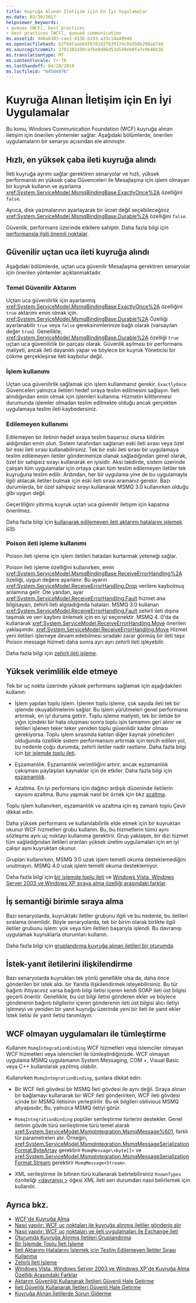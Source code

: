 ```yaml
---
title: Kuyruğa Alınan İletişim için En İyi Uygulamalar
ms.date: 03/30/2017
helpviewer_keywords:
- queues [WCF], best practices
- best practices [WCF], queued communication
ms.assetid: 446a6383-cae3-4338-b193-a33c14a49948
ms.openlocfilehash: b2f64faab6df678182fb39174c8a558b298a8748
ms.sourcegitcommit: 2701302a99cafbe0d86d53d540eb0fa7e9b46b36
ms.translationtype: MT
ms.contentlocale: tr-TR
ms.lasthandoff: 04/28/2019
ms.locfileid: "64584976"
---
```

# <a name="best-practices-for-queued-communication"></a>Kuyruğa Alınan İletişim için En İyi Uygulamalar
Bu konu, Windows Communication Foundation (WCF) kuyruğa alınan iletişim için önerilen yöntemler sağlar. Aşağıdaki bölümlerde, önerilen uygulamaların bir senaryo açısından ele alınmıştır.  
  
## <a name="fast-best-effort-queued-messaging"></a>Hızlı, en yüksek çaba ileti kuyruğa alındı  
 İleti kuyruğa ayrımı sağlar gerektiren senaryolar ve hızlı, yüksek performanslı en yüksek çaba Güvenceleri ile Mesajlaşma için işlem olmayan bir kuyruk kullanın ve ayarlama <xref:System.ServiceModel.MsmqBindingBase.ExactlyOnce%2A> özelliğini `false`.  
  
 Ayrıca, disk yazmalarının ayarlayarak bir ücret değil seçebileceğiniz <xref:System.ServiceModel.MsmqBindingBase.Durable%2A> özelliğini `false`.  
  
 Güvenlik, performans üzerinde etkilere sahiptir. Daha fazla bilgi için [performansla ilgili önemli noktalar](../../../../docs/framework/wcf/feature-details/performance-considerations.md).  
  
## <a name="reliable-end-to-end-queued-messaging"></a>Güvenilir uçtan uca ileti kuyruğa alındı  
 Aşağıdaki bölümlerde, uçtan uca güvenilir Mesajlaşma gerektiren senaryolar için önerilen yöntemler açıklanmaktadır.  
  
### <a name="basic-reliable-transfer"></a>Temel Güvenilir Aktarım  
 Uçtan uca güvenilirlik için ayarlanmış <xref:System.ServiceModel.MsmqBindingBase.ExactlyOnce%2A> özelliğini `true` aktarımı emin olmak için. <xref:System.ServiceModel.MsmqBindingBase.Durable%2A> Özelliği ayarlanabilir `true` veya `false` gereksinimlerinize bağlı olarak (varsayılan değer `true`). Genellikle, <xref:System.ServiceModel.MsmqBindingBase.Durable%2A> özelliği `true` uçtan uca güvenilirlik bir parçası olarak. Güvenlik aşılması bir performans maliyeti, ancak ileti dayanıklı yapar ve böylece bir kuyruk Yöneticisi bir çökme gerçekleşirse ileti kaybolur değil.  
  
### <a name="use-of-transactions"></a>İşlem kullanımı  
 Uçtan uca güvenilirlik sağlamak için işlem kullanmanız gerekir. `ExactlyOnce` Güvenceleri yalnızca iletileri hedef sıraya teslim edilmesini sağlayın. İleti alındığından emin olmak için işlemleri kullanma. Hizmetin kilitlenmesi durumunda işlemler olmadan teslim edilmekte olduğu ancak gerçekten uygulamaya teslim ileti kaybedersiniz.  
  
### <a name="use-of-dead-letter-queues"></a>Edilemeyen kullanımı  
 Edilemeyen bir iletinin hedef sıraya teslim başarısız olursa bildirim aldığından emin olun. Sistem tarafından sağlanan eski ileti sırası veya özel bir eski ileti sırası kullanabilirsiniz. Tek bir eski ileti sırası bir uygulamaya teslim edilemeyen iletiler göndermenize olanak sağladığından genel olarak, özel bir sahipsiz sırayı kullanarak en iyisidir. Aksi takdirde, sistem üzerinde çalışan tüm uygulamalar için ortaya çıkan tüm teslim edilemeyen iletiler tek kuyruğuna teslim edilir. Ardından, her bir uygulama yine de bu uygulamayla ilgili atılacak iletiler bulmak için eski ileti sırası aramanız gerekir. Bazı durumlarda, bir özel sahipsiz sırayı kullanarak MSMQ 3.0 kullanırken olduğu gibi uygun değil.  
  
 Geçerliliğini yitirmiş kuyruk uçtan uca güvenilir iletişim için kapatma önerilmez.  
  
 Daha fazla bilgi için [kullanarak edilemeyen ileti aktarımı hatalarını işlemek için](../../../../docs/framework/wcf/feature-details/using-dead-letter-queues-to-handle-message-transfer-failures.md).  
  
### <a name="use-of-poison-message-handling"></a>Poison ileti işleme kullanımı  
 Poison ileti işleme için işlem iletileri hatadan kurtarmak yeteneği sağlar.  
  
 Poison ileti işleme özelliğini kullanırken, emin <xref:System.ServiceModel.MsmqBindingBase.ReceiveErrorHandling%2A> özelliği, uygun değere ayarlanır. Bu ayarın <xref:System.ServiceModel.ReceiveErrorHandling.Drop> verilere kaybolmuş anlamına gelir. Öte yandan, ayar <xref:System.ServiceModel.ReceiveErrorHandling.Fault> hizmet ana bilgisayarı, zehirli ileti algıladığında hataları. MSMQ 3.0 kullanan <xref:System.ServiceModel.ReceiveErrorHandling.Fault> zehirli ileti dışına taşımak ve veri kaybını önlemek için en iyi seçenektir. MSMQ 4. 0'da da kullanarak <xref:System.ServiceModel.ReceiveErrorHandling.Move> önerilen yaklaşımdır. <xref:System.ServiceModel.ReceiveErrorHandling.Move> Hizmet yeni iletileri işlemeye devam edebilmesi sıradaki zarar görmüş bir ileti taşır. Poison message hizmeti daha sonra ayrı ayrı zehirli ileti işleyebilir.  
  
 Daha fazla bilgi için [zehirli ileti işleme](../../../../docs/framework/wcf/feature-details/poison-message-handling.md).  
  
## <a name="achieving-high-throughput"></a>Yüksek verimlilik elde etmeye  
 Tek bir uç nokta üzerinde yüksek performans sağlamak için aşağıdakileri kullanın:  
  
- İşlem yapılan toplu işlem. İşlenen toplu işleme, çok sayıda ileti tek bir işlemde okuyabilmelerini sağlar. Bu işlem yürütmeleri genel performansı artırmak, en iyi duruma getirir. Toplu işleme maliyeti, tek bir iletide bir yığın içindeki bir hata oluşması sonra toplu işin tamamını geri alınır ve iletileri işlenen teker teker yeniden toplu güvenlidir kadar olması gerekiyorsa. Toplu işlem sırasında katılan diğer kaynak yöneticileri olduğunda özellikle sistem performansını artırmak için tercih edilen yol, bu nedenle çoğu durumda, zehirli iletiler nadir rastlanır. Daha fazla bilgi için [bir işlemde toplu ileti](../../../../docs/framework/wcf/feature-details/batching-messages-in-a-transaction.md).  
  
- Eşzamanlılık. Eşzamanlılık verimliliğini artırır, ancak eşzamanlılık çakışması paylaşılan kaynaklar için de etkiler. Daha fazla bilgi için [eşzamanlılık](../../../../docs/framework/wcf/samples/concurrency.md).  
  
- Azaltma. En iyi performans için dağıtıcı ardışık düzeninde iletilerin sayısını azaltma. Bunu yapmak nasıl bir örnek için bkz [azaltma](../../../../docs/framework/wcf/samples/throttling.md).  
  
 Toplu işlem kullanırken, eşzamanlılık ve azaltma için eş zamanlı toplu Çevir dikkat edin.  
  
 Daha yüksek performans ve kullanılabilirlik elde etmek için bir kuyruktan okunur WCF hizmetleri grubu kullanın. Bu, bu hizmetlerin tümü aynı sözleşme aynı uç noktayı kullanıma gerektirir. Grup yaklaşım, bir dizi hizmet tüm sağladığından iletileri oranları yüksek üretim uygulamaları için en iyi çalışır aynı kuyruktan okunur.  
  
 Grupları kullanırken, MSMQ 3.0 uzak işlem temelli okuma desteklemediğini unutmayın. MSMQ 4.0 uzak işlem temelli okuma desteklemiyor.  
  
 Daha fazla bilgi için [bir işlemde toplu ileti](../../../../docs/framework/wcf/feature-details/batching-messages-in-a-transaction.md) ve [Windows Vista, Windows Server 2003 ve Windows XP sıraya alma özelliği arasındaki farklar](../../../../docs/framework/wcf/feature-details/diff-in-queue-in-vista-server-2003-windows-xp.md).  
  
## <a name="queuing-with-unit-of-work-semantics"></a>İş semantiği birimle sıraya alma  
 Bazı senaryolarda, kuyruktaki iletiler grubunu ilgili ve bu nedenle, bu iletileri sıralama önemlidir. Böyle senaryolarda, tek bir birim olarak birlikte ilgili iletiler grubunu işlem: yok veya tüm iletileri başarıyla işlendi. Bu davranışı uygulamak kuyruklarla oturumları kullanın.  
  
 Daha fazla bilgi için [gruplandırma kuyruğa alınan iletileri bir oturumda](../../../../docs/framework/wcf/feature-details/grouping-queued-messages-in-a-session.md).  
  
## <a name="correlating-request-reply-messages"></a>İstek-yanıt iletilerini ilişkilendirme  
 Bazı senaryolarda kuyrukları tek yönlü genellikle olsa da, daha önce gönderilen bir istek aldı. bir Yanıtla ilişkilendirmek isteyebilirsiniz. Bu tür bağıntı ihtiyacınız varsa bağıntı bilgi iletisi içeren kendi SOAP ileti üst bilgisi geçerli önerilir. Genellikle, bu üst bilgi iletisi gönderen ekler ve böylece gönderenin bağıntı bilgilerini içeren gönderenin ileti üst bilgisi alıcı iletiyi işlemeyi ve yeniden bir yanıt kuyruğu üzerinde yeni bir ileti ile yanıt ekler İstek iletisi ile yanıt iletisi tanımlayın.  
  
## <a name="integrating-with-non-wcf-applications"></a>WCF olmayan uygulamaları ile tümleştirme  
 Kullanım `MsmqIntegrationBinding` WCF hizmetleri veya istemciler olmayan WCF hizmetleri veya istemcileri ile tümleştirdiğinizde. WCF olmayan uygulama MSMQ uygulamanın System.Messaging, COM +, Visual Basic veya C++ kullanılarak yazılmış olabilir.  
  
 Kullanırken `MsmqIntegrationBinding`, şunlara dikkat edin:  
  
- Bir WCF ileti gövdesi bir MSMQ İleti gövdesi ile aynı değil. Sıraya alınan bir bağlamayı kullanarak bir WCF ileti gönderirken, WCF ileti gövdesi içinde bir MSMQ iletisinin yerleştirilir. Bu ek bilgileri oblivious MSMQ altyapısıdır; Bu, yalnızca MSMQ iletiyi görür.  
  
- `MsmqIntegrationBinding` popüler serileştirme türlerini destekler. Genel iletinin gövde türü serileştirme türü temel alarak <xref:System.ServiceModel.MsmqIntegration.MsmqMessage%601>, farklı tür parametreleri alır. Örneğin, <xref:System.ServiceModel.MsmqIntegration.MsmqMessageSerializationFormat.ByteArray> gerektirir `MsmqMessage\<byte[]>` ve <xref:System.ServiceModel.MsmqIntegration.MsmqMessageSerializationFormat.Stream> gerektirir `MsmqMessage<Stream>`.  
  
- XML serileştirme ile bilinen türü kullanarak belirtebilirsiniz `KnownTypes` özniteliği [ \<davranışı >](../../../../docs/framework/configure-apps/file-schema/wcf/behavior-of-servicebehaviors.md) öğesi XML ileti seri durumdan nasıl belirlemek için kullanılır.  
  
## <a name="see-also"></a>Ayrıca bkz.

- [WCF'de Kuyruğa Alma](../../../../docs/framework/wcf/feature-details/queuing-in-wcf.md)
- [Nasıl yapılır: WCF uç noktaları ile kuyruğa alınmış iletiler gönderip alır](../../../../docs/framework/wcf/feature-details/how-to-exchange-queued-messages-with-wcf-endpoints.md)
- [Nasıl yapılır: WCF uç noktaları ve ileti uygulamaları ile Exchange ileti](../../../../docs/framework/wcf/feature-details/how-to-exchange-messages-with-wcf-endpoints-and-message-queuing-applications.md)
- [Oturumda Kuyruğa Alınmış İletileri Gruplandırma](../../../../docs/framework/wcf/feature-details/grouping-queued-messages-in-a-session.md)
- [Bir İşlemde Toplu İleti İşleme](../../../../docs/framework/wcf/feature-details/batching-messages-in-a-transaction.md)
- [İleti Aktarımı Hatalarını İşlemek için Teslim Edilemeyen İletiler Sırası Kullanma](../../../../docs/framework/wcf/feature-details/using-dead-letter-queues-to-handle-message-transfer-failures.md)
- [Zehirli İleti İşleme](../../../../docs/framework/wcf/feature-details/poison-message-handling.md)
- [Windows Vista, Windows Server 2003 ve Windows XP'de Kuyruğa Alma Özelliği Arasındaki Farklar](../../../../docs/framework/wcf/feature-details/diff-in-queue-in-vista-server-2003-windows-xp.md)
- [Aktarım Güvenliği Kullanarak İletileri Güvenli Hale Getirme](../../../../docs/framework/wcf/feature-details/securing-messages-using-transport-security.md)
- [İleti Güveliği Kullanarak İletileri Güvenli Hale Getirme](../../../../docs/framework/wcf/feature-details/securing-messages-using-message-security.md)
- [Kuyruğa Alınan İletilerde Sorun Giderme](../../../../docs/framework/wcf/feature-details/troubleshooting-queued-messaging.md)
